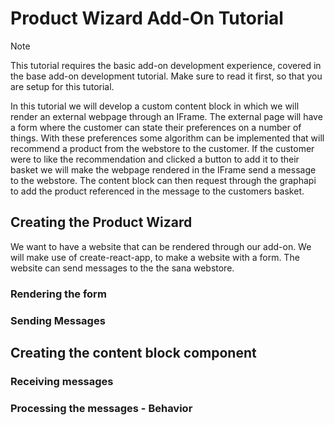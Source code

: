# Product Wizard Add-On Tutorial

> [!NOTE]
> This tutorial requires the basic add-on development experience, covered in the base add-on development tutorial. Make sure to read it first, so that you are setup for this tutorial.

In this tutorial we will develop a custom content block in which we will render an external webpage through an IFrame. The external page will have a form where the customer can state their preferences on a number of things. With these preferences some algorithm can be implemented that will recommend a product from the webstore to the customer. If the customer were to like the recommendation and clicked a button to add it to their basket we will make the webpage rendered in the IFrame send a message to the webstore. The content block can then request through the graphapi to add the product referenced in the message to the customers basket.

## Creating the Product Wizard
We want to have a website that can be rendered through our add-on. We will make use of create-react-app, to make a website with a form. The website can send messages to the the sana webstore. 

### Rendering the form

### Sending Messages

## Creating the content block component


### Receiving messages

### Processing the messages - Behavior